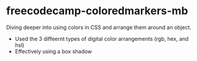 # freecodecamp-coloredmarkers-mb
Diving deeper into using colors in CSS and arrange them around an object. 
* Used the 3 diffeernt types of digital color arrangements (rgb, hex, and hsl)
* Effectively using a box shadow